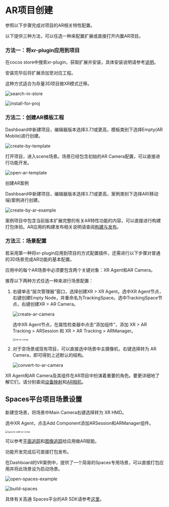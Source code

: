# AR项目创建



参照以下步骤完成对项目的AR相关特性配置。

以下提供三种方法，可以任选一种来配置扩展或直接打开内置AR项目。

### 方法一：将xr-plugin应用到项目

在cocos store中搜索xr-plugin，获取扩展并安装，具体安装说明请参考[说明](../../editor/extension/install)。

安装完毕后将扩展添加至对应工程。

这种方式适合为存量3D项目做XR模式迁移。

![search-in-store](ar-proj-deploy/search-in-store.png)

![install-for-proj](ar-proj-deploy/install-for-proj.png)

### 方法二：创建AR模板工程

Dashboard中新建项目，编辑器版本选择3.7.1或更高，模板类别下选择Empty(AR Mobile)进行创建。

![create-by-template](ar-proj-deploy/create-by-template.png)

打开项目，进入scene场景。场景已经包含初始的AR Camera配置，可以直接进行功能开发。

![open-ar-template](ar-proj-deploy/open-ar-template.png)

创建AR案例

Dashboard中新建项目，编辑器版本选择3.7.1或更高，案例类别下选择AR(移动端)案例进行创建。

![create-by-ar-example](ar-proj-deploy/create-by-ar-example.png)

案例项目中包含当前版本扩展完整的有关AR特性功能的内容，可以直接进行构建打包体验。AR应用的构建发布相关说明请查阅[构建与发布](ar-proj-pub.md)。

### 方法三：场景配置

若采用第一种将xr-plugin应用到项目的方式配置插件，还需进行以下步骤对普通的3D场景完成AR功能的基本配置。

应用中的每个AR场景中必须要包含两个关键对象：XR Agent和AR Camera。

推荐以下两种方式任选一种来进行场景配置：

1. 右键单击“层次管理器”窗口，选择创建XR > XR Agent。选中XR Agent节点，右键创建Empty Node，并重命名为TrackingSpace。选中TrackingSpace节点，右键创建XR > AR Camera。

   ![create-ar-camera](ar-proj-deploy/create-ar-camera.png)

   选中XR Agent节点，在属性检查器中点击“添加组件”，添加 XR > AR Tracking > ARSession 和 XR > AR Tracking > ARManager。

   <img src="ar-proj-deploy/set-ar-comp.png" alt="set-ar-comp" style="zoom:50%;" />

2. 对于空场景或现有项目，可以直接选中场景中主摄像机，右键选择转为 AR Camera，即可得到上述默认的结构。

   ![convert-to-ar-camera](ar-proj-deploy/convert-to-ar-camera.png)

XR Agent和AR Camera及其组件在AR项目中扮演着重要的角色。要更详细地了解它们，请分别查阅[设备映射]( ../architecture/component.md#设备映射组件)和[AR相机](../architecture/ar-camera.md)。



## Spaces平台项目场景设置

新建空场景，将场景中Main Camera右键选择转为 XR HMD。

选中XR Agent，点击Add Component添加ARSession和ARManager组件。

<img src="ar-proj-deploy/spaces-add-ar-comp.png" alt="spaces-add-ar-comp" style="zoom:50%;" />

可以参考[平面追踪](../architecture/ar-tracking-component.md#平面追踪)和[图像追踪](../architecture/ar-tracking-component.md#图像追踪)给应用做AR赋能。

功能开发完成后可直接打包发布。

在Dashboard的VR案例中，提供了一个简易的Spaces专用场景，可以直接打包应用并将此场景设为启动场景。

![open-spaces-example](ar-proj-deploy/open-spaces-example.png)

![build-spaces](ar-proj-deploy/build-spaces.png)

具体有关高通 Spaces平台的AR SDK请参考[这里](https://docs.spaces.qualcomm.com/)。